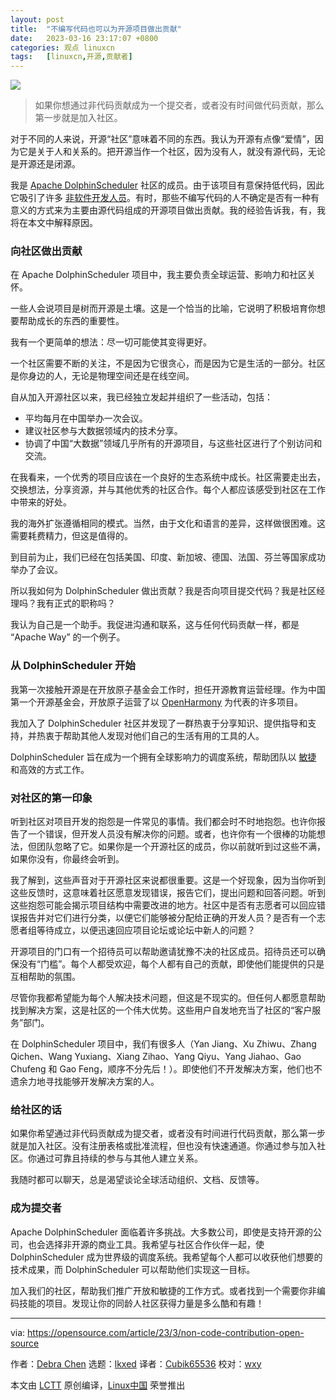 ```yaml
---
layout: post
title:	"不编写代码也可以为开源项目做出贡献"
date:	2023-03-16 23:17:07 +0800 
categories:	观点 linuxcn 
tags:	[linuxcn,开源,贡献者]
---
```



![](/Asserts/Images//attachment/album/202303/16/231703lt3v8fw7t85uya30.jpg)



> 
> 如果你想通过非代码贡献成为一个提交者，或者没有时间做代码贡献，那么第一步就是加入社区。
> 
> 
> 


对于不同的人来说，开源“社区”意味着不同的东西。我认为开源有点像“爱情”，因为它是关于人和关系的。把开源当作一个社区，因为没有人，就没有源代码，无论是开源还是闭源。


我是 [Apache DolphinScheduler](https://dolphinscheduler.apache.org/en-us) 社区的成员。由于该项目有意保持低代码，因此它吸引了许多 [非软件开发人员](https://opensource.com/article/21/2/what-technical)。有时，那些不编写代码的人不确定是否有一种有意义的方式来为主要由源代码组成的开源项目做出贡献。我的经验告诉我，有，我将在本文中解释原因。


### 向社区做出贡献


在 Apache DolphinScheduler 项目中，我主要负责全球运营、影响力和社区关怀。


一些人会说项目是树而开源是土壤。这是一个恰当的比喻，它说明了积极培育你想要帮助成长的东西的重要性。


我有一个更简单的想法：尽一切可能使其变得更好。


一个社区需要不断的关注，不是因为它很贪心，而是因为它是生活的一部分。社区是你身边的人，无论是物理空间还是在线空间。


自从加入开源社区以来，我已经独立发起并组织了一些活动，包括：


* 平均每月在中国举办一次会议。
* 建议社区参与大数据领域内的技术分享。
* 协调了中国“大数据”领域几乎所有的开源项目，与这些社区进行了个别访问和交流。


在我看来，一个优秀的项目应该在一个良好的生态系统中成长。社区需要走出去，交换想法，分享资源，并与其他优秀的社区合作。每个人都应该感受到社区在工作中带来的好处。


我的海外扩张遵循相同的模式。当然，由于文化和语言的差异，这样做很困难。这需要耗费精力，但这是值得的。


到目前为止，我们已经在包括美国、印度、新加坡、德国、法国、芬兰等国家成功举办了会议。


所以我如何为 DolphinScheduler 做出贡献？我是否向项目提交代码？我是社区经理吗？我有正式的职称吗？


我认为自己是一个助手。我促进沟通和联系，这与任何代码贡献一样，都是 “Apache Way” 的一个例子。


### 从 DolphinScheduler 开始


我第一次接触开源是在开放原子基金会工作时，担任开源教育运营经理。作为中国第一个开源基金会，开放原子运营了以 [OpenHarmony](https://gitee.com/openharmony) 为代表的许多项目。


我加入了 DolphinScheduler 社区并发现了一群热衷于分享知识、提供指导和支持，并热衷于帮助其他人发现对他们自己的生活有用的工具的人。


DolphinScheduler 旨在成为一个拥有全球影响力的调度系统，帮助团队以 [敏捷](https://opensource.com/article/22/5/practical-tips-agile) 和高效的方式工作。


### 对社区的第一印象


听到社区对项目开发的抱怨是一件常见的事情。我们都会时不时地抱怨。也许你报告了一个错误，但开发人员没有解决你的问题。或者，也许你有一个很棒的功能想法，但团队忽略了它。如果你是一个开源社区的成员，你以前就听到过这些不满，如果你没有，你最终会听到。


我了解到，这些声音对于开源社区来说都很重要。这是一个好现象，因为当你听到这些反馈时，这意味着社区愿意发现错误，报告它们，提出问题和回答问题。听到这些抱怨可能会揭示项目结构中需要改进的地方。社区中是否有志愿者可以回应错误报告并对它们进行分类，以便它们能够被分配给正确的开发人员？是否有一个志愿者组等待成立，以便迅速回应项目论坛或论坛中新人的问题？


开源项目的门口有一个招待员可以帮助邀请犹豫不决的社区成员。招待员还可以确保没有“门槛”。每个人都受欢迎，每个人都有自己的贡献，即使他们能提供的只是互相帮助的氛围。


尽管你我都希望能为每个人解决技术问题，但这是不现实的。但任何人都愿意帮助找到解决方案，这是社区的一个伟大优势。这些用户自发地充当了社区的“客户服务”部门。


在 DolphinScheduler 项目中，我们有很多人（Yan Jiang、Xu Zhiwu、Zhang Qichen、Wang Yuxiang、Xiang Zihao、Yang Qiyu、Yang Jiahao、Gao Chufeng 和 Gao Feng，顺序不分先后！）。即使他们不开发解决方案，他们也不遗余力地寻找能够开发解决方案的人。


### 给社区的话


如果你希望通过非代码贡献成为提交者，或者没有时间进行代码贡献，那么第一步就是加入社区。没有注册表格或批准流程，但也没有快速通道。你通过参与加入社区。你通过可靠且持续的参与与其他人建立关系。


我随时都可以聊天，总是渴望谈论全球活动组织、文档、反馈等。


### 成为提交者


Apache DolphinScheduler 面临着许多挑战。大多数公司，即使是支持开源的公司，也会选择非开源的商业工具。我希望与社区合作伙伴一起，使 DolphinScheduler 成为世界级的调度系统。我希望每个人都可以收获他们想要的技术成果，而 DolphinScheduler 可以帮助他们实现这一目标。


加入我们的社区，帮助我们推广开放和敏捷的工作方式。或者找到一个需要你非编码技能的项目。发现让你的同龄人社区获得力量是多么酷和有趣！




---


via: <https://opensource.com/article/23/3/non-code-contribution-open-source>


作者：[Debra Chen](https://opensource.com/users/debra-chen) 选题：[lkxed](https://github.com/lkxed/) 译者：[Cubik65536](https://github.com/Cubik65536) 校对：[wxy](https://github.com/%E6%A0%A1%E5%AF%B9%E8%80%85ID)


本文由 [LCTT](https://github.com/LCTT/TranslateProject) 原创编译，[Linux中国](https://linux.cn/) 荣誉推出
